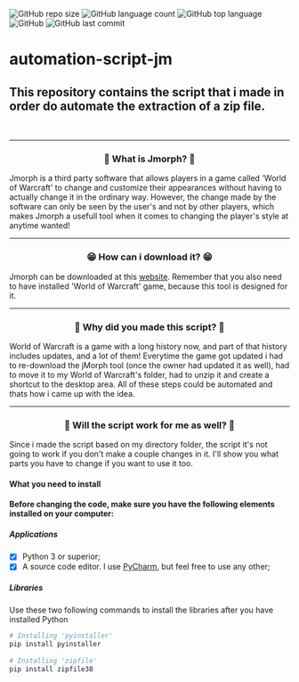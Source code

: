 ![GitHub repo size](https://img.shields.io/github/repo-size/firminoneto11/automation-script-jm)
![GitHub language count](https://img.shields.io/github/languages/count/firminoneto11/automation-script-jm)
![GitHub top language](https://img.shields.io/github/languages/top/firminoneto11/automation-script-jm)
![GitHub](https://img.shields.io/github/license/firminoneto11/automation-script-jm)
![GitHub last commit](https://img.shields.io/github/last-commit/firminoneto11/automation-script-jm)

<h1>automation-script-jm</h1>
<h2>This repository contains the script that i made in order do automate the extraction of a zip file.</h3>
<br/>
<hr/>
<div align='center'><h3>🤔 What is Jmorph? 🤔</h3></div>
<p>Jmorph is a third party software that allows players in a game called 'World of Warcraft' to change and customize their appearances without having to actually change it in the ordinary way. However, the change made by the software can only be seen by the user's and not by other players, which makes Jmorph a usefull tool when it comes to changing the player's style at anytime wanted!</p>
<hr/>
<div align='center'><h3>😁 How can i download it? 😁</h3></div>
<p>Jmorph can be downloaded at this <a href='https://www.ownedcore.com/forums/world-of-warcraft/world-of-warcraft-bots-programs/795619-jmorph-tmorph-morpher-recreated.html'>website</a>. Remember that you also need to have installed 'World of Warcraft' game, because this tool is designed for it.</p>
<hr/>
<div align='center'><h3>👻 Why did you made this script? 👻</h3></div>
<p>World of Warcraft is a game with a long history now, and part of that history includes updates, and a lot of them! Everytime the game got updated i had to re-download the jMorph tool (once the owner had updated it as well), had to move it to my World of Warcraft's folder, had to unzip it and create a shortcut to the desktop area. All of these steps could be automated and thats how i came up with the idea.</p>
<hr/>
<div align='center'><h3>🤔 Will the script work for me as well? 🤔</h3></div>
<p>Since i made the script based on my directory folder, the script it's not going to work if you don't make a couple changes in it. I'll show you what parts you have to change if you want to use it too.</p>
<h4>What you need to install<h4>
<p>Before changing the code, make sure you have the following elements installed on your computer: </p>
<h5>Applications</h5>

- [x] Python 3 or superior;
- [x] A source code editor. I use <a href='https://www.jetbrains.com/pycharm/'>PyCharm</a>, but feel free to use any other;

<h5>Libraries</h5>
<p>Use these two following commands to install the libraries after you have installed Python</p>

```python
# Installing 'pyinstaller'
pip install pyinstaller
  
# Installing 'zipfile'
pip install zipfile38
```
